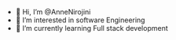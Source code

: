 - 👋 Hi, I’m @AnneNirojini
- 👀 I’m interested in software Engineering
- 🌱 I’m currently learning Full stack development

<!---
AnneNirojini/AnneNirojini is a ✨ special ✨ repository because its `README.md` (this file) appears on your GitHub profile.
You can click the Preview link to take a look at your changes.
--->
